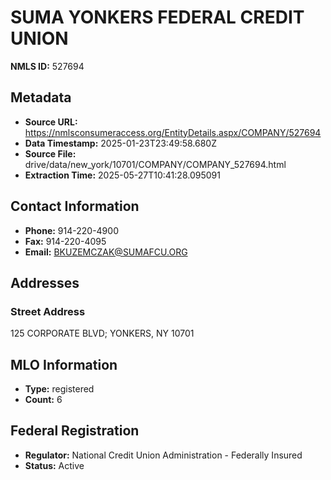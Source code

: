 # SUMA YONKERS FEDERAL CREDIT UNION

**NMLS ID:** 527694

## Metadata
- **Source URL:** https://nmlsconsumeraccess.org/EntityDetails.aspx/COMPANY/527694
- **Data Timestamp:** 2025-01-23T23:49:58.680Z
- **Source File:** drive/data/new_york/10701/COMPANY/COMPANY_527694.html
- **Extraction Time:** 2025-05-27T10:41:28.095091

## Contact Information
- **Phone:** 914-220-4900
- **Fax:** 914-220-4095
- **Email:** BKUZEMCZAK@SUMAFCU.ORG

## Addresses
### Street Address
125 CORPORATE BLVD; YONKERS, NY 10701

## MLO Information
- **Type:** registered
- **Count:** 6

## Federal Registration
- **Regulator:** National Credit Union Administration - Federally Insured
- **Status:** Active
